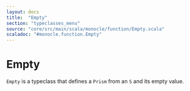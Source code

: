 ```yaml
---
layout: docs
title:  "Empty"
section: "typeclasses_menu"
source: "core/src/main/scala/monocle/function/Empty.scala"
scaladoc: "#monocle.function.Empty"
---
```

# Empty

`Empty` is a typeclass that defines a `Prism` from an `S` and its empty value.
